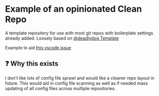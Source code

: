 # Example of an opinionated Clean Repo

A template repository for use with most git repos with boilerplate settings already added.
Loosely based on [@deadlydog Template](https://github.com/deadlydog/Template.NewGitRepo)

Example to aid [this vscode issue](https://github.com/microsoft/vscode/issues/226673)

## ❓ Why this exists

I don't like lots of config file sprawl and would like a cleaner repo layout in future.
This would aid in config file scanning as well as if needed mass updating of all config files across multiple repositories.
